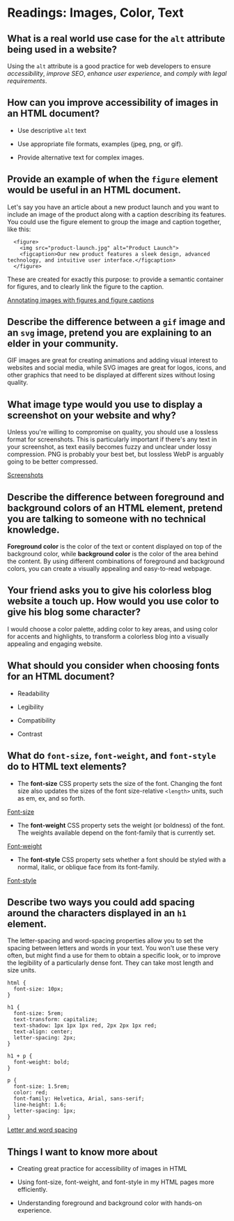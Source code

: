 # Readings: Images, Color, Text

## What is a real world use case for the `alt` attribute being used in a website?

Using the `alt` attribute is a good practice for web developers to ensure _accessibility_, _improve SEO_, _enhance user experience_, and _comply with legal requirements_.

## How can you improve accessibility of images in an HTML document?

- Use descriptive `alt` text

- Use appropriate file formats, examples (jpeg, png, or gif).

- Provide alternative text for complex images.

## Provide an example of when the `figure` element would be useful in an HTML document.

Let's say you have an article about a new product launch and you want to include an image of the product along with a caption describing its features. You could use the figure element to group the image and caption together, like this:
``` 
  <figure>
    <img src="product-launch.jpg" alt="Product Launch">
    <figcaption>Our new product features a sleek design, advanced technology, and intuitive user interface.</figcaption>
  </figure>
  ```
These are created for exactly this purpose: to provide a semantic container for figures, and to clearly link the figure to the caption.

[Annotating images with figures and figure captions](https://developer.mozilla.org/en-US/docs/Learn/HTML/Multimedia_and_embedding/Images_in_HTML)

## Describe the difference between a `gif` image and an `svg` image, pretend you are explaining to an elder in your community.

GIF images are great for creating animations and adding visual interest to websites and social media, while SVG images are great for logos, icons, and other graphics that need to be displayed at different sizes without losing quality.

## What image type would you use to display a screenshot on your website and why?

Unless you're willing to compromise on quality, you should use a lossless format for screenshots. This is particularly important if there's any text in your screenshot, as text easily becomes fuzzy and unclear under lossy compression. PNG is probably your best bet, but lossless WebP is arguably going to be better compressed.

[Screenshots](https://developer.mozilla.org/en-US/docs/Web/Media/Formats/Image_types)

## Describe the difference between foreground and background colors of an HTML element, pretend you are talking to someone with no technical knowledge.

**Foreground color** is the color of the text or content displayed on top of the background color, while **background color** is the color of the area behind the content. By using different combinations of foreground and background colors, you can create a visually appealing and easy-to-read webpage.

## Your friend asks you to give his colorless blog website a touch up.  How would you use color to give his blog some character?

I would choose a color palette, adding color to key areas, and using color for accents and highlights, to transform a colorless blog into a visually appealing and engaging website.


## What should you consider when choosing fonts for an HTML document?

- Readability

- Legibility

- Compatibility

- Contrast


## What do `font-size`, `font-weight`, and `font-style` do to HTML text elements?

- The **font-size** CSS property sets the size of the font. Changing the font size also updates the sizes of the font size-relative `<length>` units, such as em, ex, and so forth.

[Font-size](https://developer.mozilla.org/en-US/docs/Web/CSS/font-size)

- The **font-weight** CSS property sets the weight (or boldness) of the font. The weights available depend on the font-family that is currently set.

[Font-weight](https://developer.mozilla.org/en-US/docs/Web/CSS/font-weight)

- The **font-style** CSS property sets whether a font should be styled with a normal, italic, or oblique face from its font-family.

[Font-style](https://developer.mozilla.org/en-US/docs/Web/CSS/font-style)

## Describe two ways you could add spacing around the characters displayed in an `h1` element.

The letter-spacing and word-spacing properties allow you to set the spacing between letters and words in your text. You won't use these very often, but might find a use for them to obtain a specific look, or to improve the legibility of a particularly dense font. They can take most length and size units.

```
html {
  font-size: 10px;
}

h1 {
  font-size: 5rem;
  text-transform: capitalize;
  text-shadow: 1px 1px 1px red, 2px 2px 1px red;
  text-align: center;
  letter-spacing: 2px;
}

h1 + p {
  font-weight: bold;
}

p {
  font-size: 1.5rem;
  color: red;
  font-family: Helvetica, Arial, sans-serif;
  line-height: 1.6;
  letter-spacing: 1px;
}
  ```
  
[Letter and word spacing](https://developer.mozilla.org/en-US/docs/Learn/CSS/Styling_text/Fundamentals)

## Things I want to know more about

- Creating great practice for accessibility of images in HTML

- Using font-size, font-weight, and font-style in my HTML pages more efficiently.

- Understanding foreground and background color with hands-on experience.
